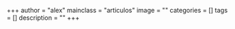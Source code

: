 +++
author = "alex"
mainclass = "articulos"
image = ""
categories = []
tags = []
description = ""
+++
